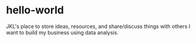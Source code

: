 # hello-world
JKL's place to store ideas, resources, and share/discuss things with others
I want to build my business using data analysis.

